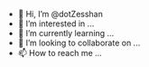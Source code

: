 - 👋 Hi, I’m @dotZesshan
- 👀 I’m interested in ...
- 🌱 I’m currently learning ...
- 💞️ I’m looking to collaborate on ...
- 📫 How to reach me ...

<!---
dotZesshan/dotZesshan is a ✨ special ✨ repository because its `README.md` (this file) appears on your GitHub profile.
You can click the Preview link to take a look at your changes.
--->
